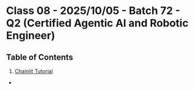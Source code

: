 # Class 08 - 2025/10/05 - Batch 72 - Q2 (Certified Agentic AI and Robotic Engineer)

## Table of Contents

1. [Chainlit Tutorial](./01_chatbot_using_chainlit/)

-
